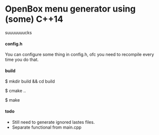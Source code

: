 # OpenBox menu generator using (some) C++14
suuuuuuucks

#### config.h
You can configure some thing in config.h, ofc you need to recompile every time you do that.

#### build
$ mkdir build && cd build

$ cmake ..

$ make

#### todo
- Still need to generate ignored lastes files.
- Separate functional from main.cpp
